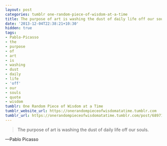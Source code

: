```yaml
---
layout: post
categories: tumblr one-random-piece-of-wisdom-at-a-time
title: The purpose of art is washing the dust of daily life off our souls.
date: '2013-12-04T22:38:21+10:30'
hidden: true
tags:
- Pablo-Picasso
- the
- purpose
- of
- art
- is
- washing
- dust
- daily
- life
- 'off'
- our
- souls
- quote
- wisdom
tumblr: One Random Piece of Wisdom at a Time
tumblr_website_url: https://onerandompieceofwisdomatatime.tumblr.com
tumblr_url: https://onerandompieceofwisdomatatime.tumblr.com/post/68971008780/the-purpose-of-art-is-washing-the-dust-of-daily
---
```

> The purpose of art is washing the dust of daily life off our souls.

—Pablo Picasso
